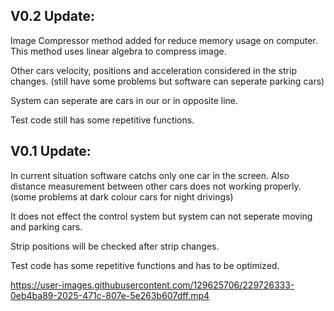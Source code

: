 ## V0.2 Update:<br>
Image Compressor method added for reduce memory usage on computer. This method uses linear algebra to compress image.

Other cars velocity, positions and acceleration considered in the strip changes. (still have some problems but software can seperate parking cars)<br>

System can seperate are cars in our or in opposite line.<br>

Test code still has some repetitive functions.

## V0.1 Update:<br>

In current situation software catchs only one car in the screen. Also distance measurement between other cars does not working properly. (some problems at dark colour cars for night drivings) <br>

It does not effect the control system but system can not seperate moving and parking cars.<br>

Strip positions will be checked after strip changes.<br>

Test code has some repetitive functions and has to be optimized.



https://user-images.githubusercontent.com/129625706/229726333-0eb4ba89-2025-471c-807e-5e263b607dff.mp4





